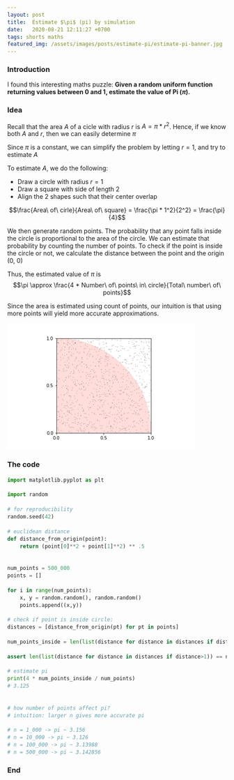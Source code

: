 ```yaml
---
layout: post
title:  Estimate $\pi$ (pi) by simulation 
date:   2020-08-21 12:11:27 +0700
tags: shorts maths
featured_img: /assets/images/posts/estimate-pi/estimate-pi-banner.jpg
---
```


### Introduction

I found this interesting maths puzzle: **Given a random uniform function returning values between 0 and 1,  estimate the value of Pi ($\pi$).**

### Idea

Recall that the area $A$ of a cicle with radius $r$ is $A = \pi * r^2$. Hence, if we know both $A$ and $r$, then we can easily determine $\pi$

Since $\pi$ is a constant, we can simplify the problem by letting $r=1$, and try to estimate $A$


To estimate $A$, we do the following:
* Draw a circle with radius $r=1$
* Draw a square with side of length 2
* Align the 2 shapes such that their center overlap

$$\frac{Area\ of\ cirle}{Area\ of\ square} = \frac{\pi * 1^2}{2^2} = \frac{\pi}{4}$$

We then generate random points. The probability that any point falls inside the circle is proportional to the area of the circle. We can estimate that probability  by counting the number of points. To check if the point is inside the circle or not, we calculate the distance between the point and the origin (0, 0)


Thus, the estimated value of $\pi$ is
$$\pi \approx \frac{4 * Number\ of\ points\ in\ circle}{Total\ number\ of\ points}$$


Since the area is estimated using count of points, our intuition is that using more points will yield more accurate approximations.

![estimate-pi](/assets/images/posts/estimate-pi/estimate-pi.png)

### The code

```python
import matplotlib.pyplot as plt

import random

# for reproducibility
random.seed(42)

# euclidean distance
def distance_from_origin(point):
    return (point[0]**2 + point[1]**2) ** .5


num_points = 500_000
points = []

for i in range(num_points):
    x, y = random.random(), random.random()
    points.append((x,y))

# check if point is inside circle:
distances = [distance_from_origin(pt) for pt in points]

num_points_inside = len(list(distance for distance in distances if distance<=1))

assert len(list(distance for distance in distances if distance>1)) == num_points - num_points_inside

# estimate pi
print(4 * num_points_inside / num_points)
# 3.125


# how number of points affect pi?
# intuition: larger n gives more accurate pi

# n = 1_000 -> pi ~ 3.156
# n = 10_000 -> pi ~ 3.126
# n = 100_000 -> pi ~ 3.13988
# n = 500_000 -> pi ~ 3.142856
```

### End